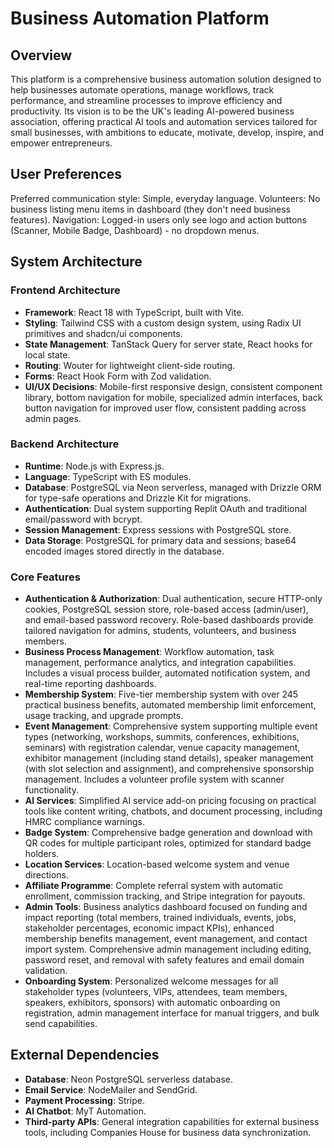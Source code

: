 # Business Automation Platform

## Overview
This platform is a comprehensive business automation solution designed to help businesses automate operations, manage workflows, track performance, and streamline processes to improve efficiency and productivity. Its vision is to be the UK's leading AI-powered business association, offering practical AI tools and automation services tailored for small businesses, with ambitions to educate, motivate, develop, inspire, and empower entrepreneurs.

## User Preferences
Preferred communication style: Simple, everyday language.
Volunteers: No business listing menu items in dashboard (they don't need business features).
Navigation: Logged-in users only see logo and action buttons (Scanner, Mobile Badge, Dashboard) - no dropdown menus.

## System Architecture
### Frontend Architecture
- **Framework**: React 18 with TypeScript, built with Vite.
- **Styling**: Tailwind CSS with a custom design system, using Radix UI primitives and shadcn/ui components.
- **State Management**: TanStack Query for server state, React hooks for local state.
- **Routing**: Wouter for lightweight client-side routing.
- **Forms**: React Hook Form with Zod validation.
- **UI/UX Decisions**: Mobile-first responsive design, consistent component library, bottom navigation for mobile, specialized admin interfaces, back button navigation for improved user flow, consistent padding across admin pages.

### Backend Architecture
- **Runtime**: Node.js with Express.js.
- **Language**: TypeScript with ES modules.
- **Database**: PostgreSQL via Neon serverless, managed with Drizzle ORM for type-safe operations and Drizzle Kit for migrations.
- **Authentication**: Dual system supporting Replit OAuth and traditional email/password with bcrypt.
- **Session Management**: Express sessions with PostgreSQL store.
- **Data Storage**: PostgreSQL for primary data and sessions; base64 encoded images stored directly in the database.

### Core Features
- **Authentication & Authorization**: Dual authentication, secure HTTP-only cookies, PostgreSQL session store, role-based access (admin/user), and email-based password recovery. Role-based dashboards provide tailored navigation for admins, students, volunteers, and business members.
- **Business Process Management**: Workflow automation, task management, performance analytics, and integration capabilities. Includes a visual process builder, automated notification system, and real-time reporting dashboards.
- **Membership System**: Five-tier membership system with over 245 practical business benefits, automated membership limit enforcement, usage tracking, and upgrade prompts.
- **Event Management**: Comprehensive system supporting multiple event types (networking, workshops, summits, conferences, exhibitions, seminars) with registration calendar, venue capacity management, exhibitor management (including stand details), speaker management (with slot selection and assignment), and comprehensive sponsorship management. Includes a volunteer profile system with scanner functionality.
- **AI Services**: Simplified AI service add-on pricing focusing on practical tools like content writing, chatbots, and document processing, including HMRC compliance warnings.
- **Badge System**: Comprehensive badge generation and download with QR codes for multiple participant roles, optimized for standard badge holders.
- **Location Services**: Location-based welcome system and venue directions.
- **Affiliate Programme**: Complete referral system with automatic enrollment, commission tracking, and Stripe integration for payouts.
- **Admin Tools**: Business analytics dashboard focused on funding and impact reporting (total members, trained individuals, events, jobs, stakeholder percentages, economic impact KPIs), enhanced membership benefits management, event management, and contact import system. Comprehensive admin management including editing, password reset, and removal with safety features and email domain validation.
- **Onboarding System**: Personalized welcome messages for all stakeholder types (volunteers, VIPs, attendees, team members, speakers, exhibitors, sponsors) with automatic onboarding on registration, admin management interface for manual triggers, and bulk send capabilities.

## External Dependencies
- **Database**: Neon PostgreSQL serverless database.
- **Email Service**: NodeMailer and SendGrid.
- **Payment Processing**: Stripe.
- **AI Chatbot**: MyT Automation.
- **Third-party APIs**: General integration capabilities for external business tools, including Companies House for business data synchronization.